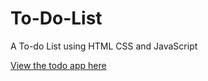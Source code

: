 # To-Do-List
A To-do List using HTML CSS and JavaScript

[View the todo app here](https://braja220.github.io/To-Do-List/)

